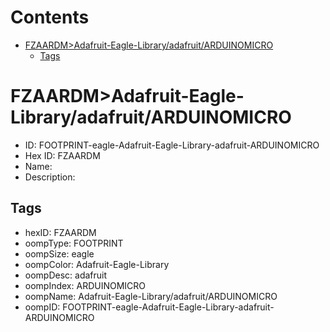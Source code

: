 



Contents
========

* [FZAARDM>Adafruit-Eagle-Library/adafruit/ARDUINOMICRO](#fzaardmadafruit-eagle-libraryadafruitarduinomicro)
	* [Tags](#tags)

# FZAARDM>Adafruit-Eagle-Library/adafruit/ARDUINOMICRO

- ID: FOOTPRINT-eagle-Adafruit-Eagle-Library-adafruit-ARDUINOMICRO
- Hex ID: FZAARDM
- Name: 
- Description: 

## Tags

- hexID: FZAARDM
- oompType: FOOTPRINT
- oompSize: eagle
- oompColor: Adafruit-Eagle-Library
- oompDesc: adafruit
- oompIndex: ARDUINOMICRO
- oompName: Adafruit-Eagle-Library/adafruit/ARDUINOMICRO
- oompID: FOOTPRINT-eagle-Adafruit-Eagle-Library-adafruit-ARDUINOMICRO

